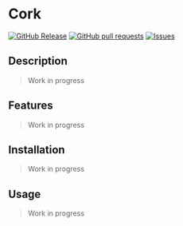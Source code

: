 # Cork
[![GitHub Release](https://img.shields.io/github/release/zjayers/Cork.svg?style=flat)](https://github.com/zjayers/Cork/releases)
[![GitHub pull requests](https://img.shields.io/github/issues-pr/zjayers/Cork.svg?style=flat)](https://github.com/zjayers/Cork/pulls)
[![Issues](https://img.shields.io/github/issues-raw/zjayers/Cork.svg?maxAge=25000)](https://github.com/zjayers/Cork/issues)

## Description

> Work in progress

## Features

> Work in progress

## Installation

> Work in progress

## Usage

> Work in progress
